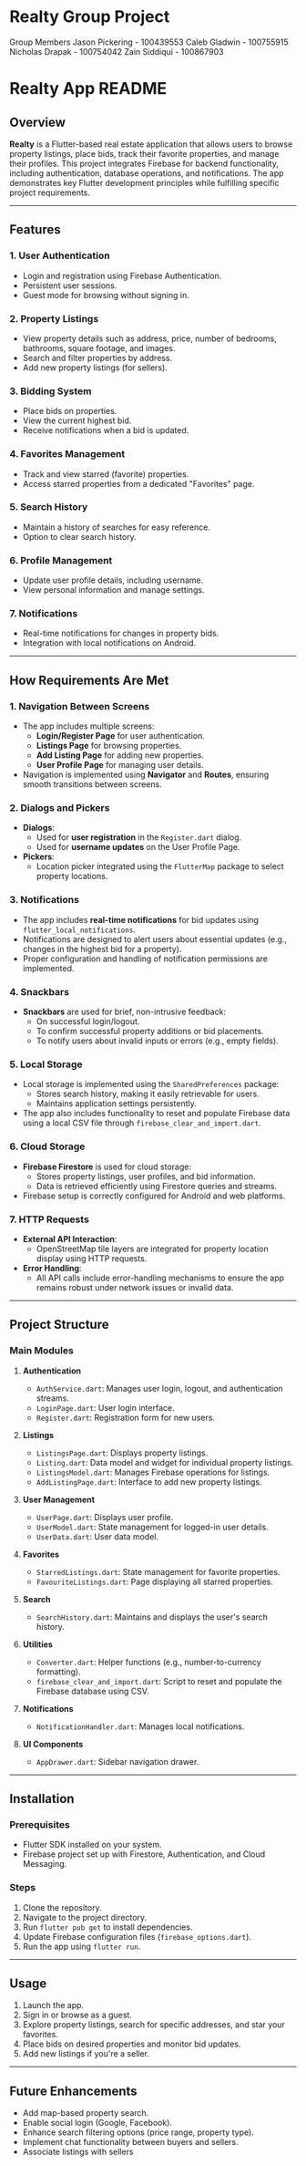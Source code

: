 # Realty Group Project
Group Members
Jason Pickering - 100439553
Caleb Gladwin - 100755915
Nicholas Drapak - 100754042
Zain Siddiqui - 100867903
# Realty App README

## Overview

**Realty** is a Flutter-based real estate application that allows users to browse property listings, place bids, track their favorite properties, and manage their profiles. This project integrates Firebase for backend functionality, including authentication, database operations, and notifications. The app demonstrates key Flutter development principles while fulfilling specific project requirements.

---

## Features

### 1. **User Authentication**
- Login and registration using Firebase Authentication.
- Persistent user sessions.
- Guest mode for browsing without signing in.

### 2. **Property Listings**
- View property details such as address, price, number of bedrooms, bathrooms, square footage, and images.
- Search and filter properties by address.
- Add new property listings (for sellers).

### 3. **Bidding System**
- Place bids on properties.
- View the current highest bid.
- Receive notifications when a bid is updated.

### 4. **Favorites Management**
- Track and view starred (favorite) properties.
- Access starred properties from a dedicated "Favorites" page.

### 5. **Search History**
- Maintain a history of searches for easy reference.
- Option to clear search history.

### 6. **Profile Management**
- Update user profile details, including username.
- View personal information and manage settings.

### 7. **Notifications**
- Real-time notifications for changes in property bids.
- Integration with local notifications on Android.

---

## How Requirements Are Met

### **1. Navigation Between Screens**
- The app includes multiple screens: 
  - **Login/Register Page** for user authentication.
  - **Listings Page** for browsing properties.
  - **Add Listing Page** for adding new properties.
  - **User Profile Page** for managing user details.
- Navigation is implemented using **Navigator** and **Routes**, ensuring smooth transitions between screens.

### **2. Dialogs and Pickers**
- **Dialogs**:
  - Used for **user registration** in the `Register.dart` dialog.
  - Used for **username updates** on the User Profile Page.
- **Pickers**:
  - Location picker integrated using the `FlutterMap` package to select property locations.

### **3. Notifications**
- The app includes **real-time notifications** for bid updates using `flutter_local_notifications`.
- Notifications are designed to alert users about essential updates (e.g., changes in the highest bid for a property).
- Proper configuration and handling of notification permissions are implemented.

### **4. Snackbars**
- **Snackbars** are used for brief, non-intrusive feedback:
  - On successful login/logout.
  - To confirm successful property additions or bid placements.
  - To notify users about invalid inputs or errors (e.g., empty fields).

### **5. Local Storage**
- Local storage is implemented using the `SharedPreferences` package:
  - Stores search history, making it easily retrievable for users.
  - Maintains application settings persistently.
- The app also includes functionality to reset and populate Firebase data using a local CSV file through `firebase_clear_and_import.dart`.

### **6. Cloud Storage**
- **Firebase Firestore** is used for cloud storage:
  - Stores property listings, user profiles, and bid information.
  - Data is retrieved efficiently using Firestore queries and streams.
- Firebase setup is correctly configured for Android and web platforms.

### **7. HTTP Requests**
- **External API Interaction**:
  - OpenStreetMap tile layers are integrated for property location display using HTTP requests.
- **Error Handling**:
  - All API calls include error-handling mechanisms to ensure the app remains robust under network issues or invalid data.

---

## Project Structure

### **Main Modules**
1. **Authentication**
   - `AuthService.dart`: Manages user login, logout, and authentication streams.
   - `LoginPage.dart`: User login interface.
   - `Register.dart`: Registration form for new users.

2. **Listings**
   - `ListingsPage.dart`: Displays property listings.
   - `Listing.dart`: Data model and widget for individual property listings.
   - `ListingsModel.dart`: Manages Firebase operations for listings.
   - `AddListingPage.dart`: Interface to add new property listings.

3. **User Management**
   - `UserPage.dart`: Displays user profile.
   - `UserModel.dart`: State management for logged-in user details.
   - `UserData.dart`: User data model.

4. **Favorites**
   - `StarredListings.dart`: State management for favorite properties.
   - `FavouriteListings.dart`: Page displaying all starred properties.

5. **Search**
   - `SearchHistory.dart`: Maintains and displays the user's search history.

6. **Utilities**
   - `Converter.dart`: Helper functions (e.g., number-to-currency formatting).
   - `firebase_clear_and_import.dart`: Script to reset and populate the Firebase database using CSV.

7. **Notifications**
   - `NotificationHandler.dart`: Manages local notifications.

8. **UI Components**
   - `AppDrawer.dart`: Sidebar navigation drawer.

---

## Installation

### Prerequisites
- Flutter SDK installed on your system.
- Firebase project set up with Firestore, Authentication, and Cloud Messaging.

### Steps
1. Clone the repository.
2. Navigate to the project directory.
3. Run `flutter pub get` to install dependencies.
4. Update Firebase configuration files (`firebase_options.dart`).
5. Run the app using `flutter run`.

---

## Usage

1. Launch the app.
2. Sign in or browse as a guest.
3. Explore property listings, search for specific addresses, and star your favorites.
4. Place bids on desired properties and monitor bid updates.
5. Add new listings if you're a seller.

---

## Future Enhancements
- Add map-based property search.
- Enable social login (Google, Facebook).
- Enhance search filtering options (price range, property type).
- Implement chat functionality between buyers and sellers.
- Associate listings with sellers
